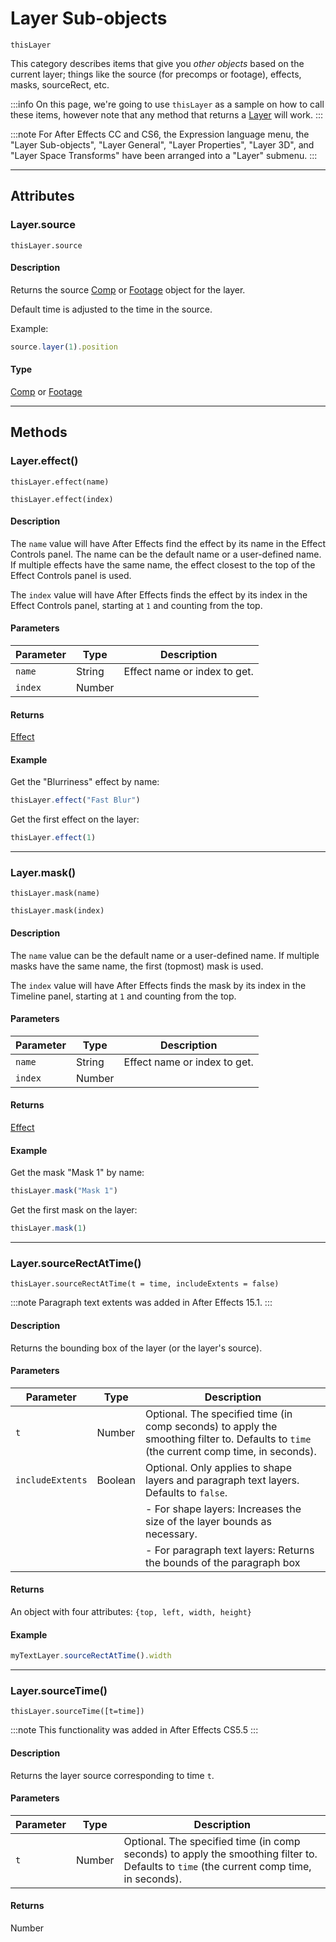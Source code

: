 # Layer Sub-objects

`thisLayer`

This category describes items that give you *other objects* based on the current layer; things like the source (for precomps or footage), effects, masks, sourceRect, etc.

:::info
On this page, we're going to use `thisLayer` as a sample on how to call these items, however note that any method that returns a [Layer](./layer) will work.
:::


:::note
For After Effects CC and CS6, the Expression language menu, the "Layer Sub-objects", "Layer General", "Layer Properties", "Layer 3D", and "Layer Space Transforms" have been arranged into a "Layer" submenu.
:::


---

## Attributes

### Layer.source

`thisLayer.source`

#### Description

Returns the source [Comp](../objects/comp) or [Footage](../objects/footage) object for the layer.

Default time is adjusted to the time in the source.

Example:

```js
source.layer(1).position
```

#### Type

[Comp](../objects/comp) or [Footage](../objects/footage)

---

## Methods

### Layer.effect()

`thisLayer.effect(name)`

`thisLayer.effect(index)`

#### Description

The `name` value will have After Effects find the effect by its name in the Effect Controls panel. The name can be the default name or a user-defined name. If multiple effects have the same name, the effect closest to the top of the Effect Controls panel is used.

The `index` value will have After Effects finds the effect by its index in the Effect Controls panel, starting at `1` and counting from the top.

#### Parameters

| Parameter |  Type  |         Description          |
|-----------|--------|------------------------------|
| `name`    | String | Effect name or index to get. |
| `index`   | Number |                              |

#### Returns

[Effect](../objects/effect)

#### Example

Get the "Blurriness" effect by name:

```js
thisLayer.effect("Fast Blur")
```

Get the first effect on the layer:

```js
thisLayer.effect(1)
```

---

### Layer.mask()

`thisLayer.mask(name)`

`thisLayer.mask(index)`

#### Description

The `name` value can be the default name or a user-defined name. If multiple masks have the same name, the first (topmost) mask is used.

The `index` value will have After Effects finds the mask by its index in the Timeline panel, starting at `1` and counting from the top.

#### Parameters

| Parameter |  Type  |         Description          |
|-----------|--------|------------------------------|
| `name`    | String | Effect name or index to get. |
| `index`   | Number |                              |

#### Returns

[Effect](../objects/effect)

#### Example

Get the mask "Mask 1" by name:

```js
thisLayer.mask("Mask 1")
```

Get the first mask on the layer:

```js
thisLayer.mask(1)
```

---

### Layer.sourceRectAtTime()

`thisLayer.sourceRectAtTime(t = time, includeExtents = false)`

:::note
Paragraph text extents was added in After Effects 15.1.
:::


#### Description

Returns the bounding box of the layer (or the layer's source).

#### Parameters

|    Parameter     |  Type   |                                                               Description                                                                |
|------------------|---------|------------------------------------------------------------------------------------------------------------------------------------------|
| `t`              | Number  | Optional. The specified time (in comp seconds) to apply the smoothing filter to. Defaults to `time` (the current comp time, in seconds). |
| `includeExtents` | Boolean | Optional. Only applies to shape layers and paragraph text layers. Defaults to `false`.                                                   |
|                  |         | - For shape layers: Increases the size of the layer bounds as necessary.                                                                 |
|                  |         | - For paragraph text layers: Returns the bounds of the paragraph box                                                                     |

#### Returns

An object with four attributes: `{top, left, width, height}`

#### Example

```js
myTextLayer.sourceRectAtTime().width
```

---

### Layer.sourceTime()

`thisLayer.sourceTime([t=time])`

:::note
This functionality was added in After Effects CS5.5
:::


#### Description

Returns the layer source corresponding to time `t`.

#### Parameters

| Parameter |  Type  |                                                               Description                                                                |
| --------- | ------ | ---------------------------------------------------------------------------------------------------------------------------------------- |
| `t`       | Number | Optional. The specified time (in comp seconds) to apply the smoothing filter to. Defaults to `time` (the current comp time, in seconds). |

#### Returns

Number

